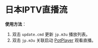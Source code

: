 # 日本IPTV直播流

**使用方法**：

1. 双击 `update.cmd` 更新 `jp.m3u` 播放列表。
2. 双击 `jp.m3u` 关联启动 [PotPlayer](http://www.potplayercn.com/) 观看直播。

